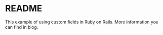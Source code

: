 # README

This example of using custom fields in Ruby on Rails.
More information you can find in blog.